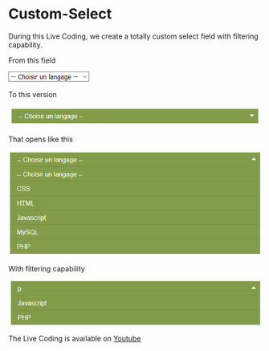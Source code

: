 # Custom-Select
During this Live Coding, we create a totally custom select field with filtering capability.

From this field

![Original](images/original.png)

To this version

![New](images/new.png)

That opens like this

![Open](images/open.png)

With filtering capability

![Filter](images/filter.png)

The Live Coding is available on [Youtube](https://www.youtube.com/channel/UCVPd3h_V_hGjMZ8jNMt939Q)